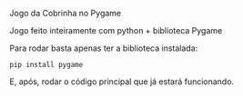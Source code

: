 Jogo da Cobrinha no Pygame

Jogo feito inteiramente com python + biblioteca Pygame

Para rodar basta apenas ter a biblioteca instalada:

`pip install pygame`

E, após, rodar o código principal que já estará funcionando.

